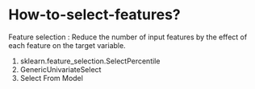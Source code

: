 # How-to-select-features?
Feature selection : Reduce the number of input features by the effect
of each feature on the target variable.
1. sklearn.feature_selection.SelectPercentile
2. GenericUnivariateSelect
3. Select From Model
